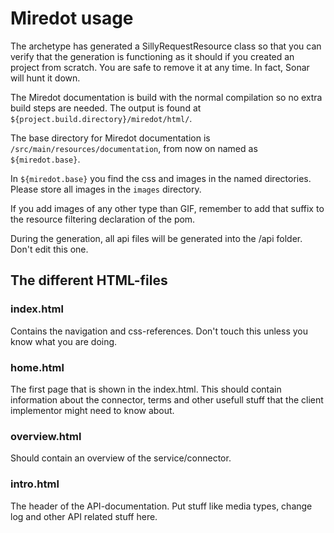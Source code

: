 # Miredot usage
 
The archetype has generated a SillyRequestResource class so that you can
verify that the generation is functioning as it should if you created an
project from scratch. You are safe to remove it at any time. In fact, Sonar
will hunt it down.

The Miredot documentation is build with the normal compilation so no extra
build steps are needed. The output is found at `${project.build.directory}/miredot/html/`.

The base directory for Miredot documentation is `/src/main/resources/documentation`, from now on
named as `${miredot.base}`.

In `${miredot.base}` you find the css and images in the named directories. Please store all images in the `images` directory.

If you add images of any other type than GIF, remember to add that suffix to the resource filtering declaration of the pom.

During the generation, all api files will be generated into the /api folder. Don't edit this one.

## The different HTML-files

### index.html

Contains the navigation and css-references. Don't touch this unless you know what you are doing.

### home.html

The first page that is shown in the index.html. This should contain information about the connector, terms and
other usefull stuff that the client implementor might need to know about.

### overview.html

Should contain an overview of the service/connector.

### intro.html

The header of the API-documentation. Put stuff like media types, change log and other API related stuff here.
